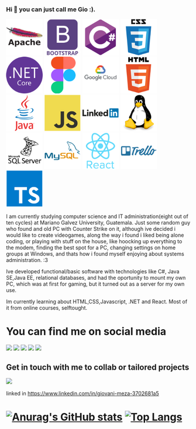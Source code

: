 ### Hi 👋 you can just call me Gio :).

<div>
 
  <img width=100px src="https://github.com/devicons/devicon/blob/master/icons/apache/apache-original-wordmark.svg">
  <img width=100px src="https://github.com/devicons/devicon/blob/master/icons/bootstrap/bootstrap-plain-wordmark.svg">
  <img width=100px src="https://github.com/devicons/devicon/blob/master/icons/csharp/csharp-original.svg">
  <img width=100px src="https://github.com/devicons/devicon/blob/master/icons/css3/css3-original-wordmark.svg">
  <img width=100px src="https://github.com/devicons/devicon/blob/master/icons/dotnetcore/dotnetcore-original.svg">
  <img width=100px src="https://github.com/devicons/devicon/blob/master/icons/figma/figma-original.svg">
  <img width=100px src="https://github.com/devicons/devicon/blob/master/icons/googlecloud/googlecloud-original-wordmark.svg">
  <img width=100px src="https://github.com/devicons/devicon/blob/master/icons/html5/html5-original-wordmark.svg">
  <img width=100px src="https://github.com/devicons/devicon/blob/master/icons/java/java-original-wordmark.svg">
  <img width=100px src="https://github.com/devicons/devicon/blob/master/icons/javascript/javascript-original.svg">
  <img width=100px src="https://github.com/devicons/devicon/blob/master/icons/linkedin/linkedin-original-wordmark.svg">
 <img width=100px src="https://github.com/devicons/devicon/blob/master/icons/linux/linux-original.svg">
 <img width=100px src="https://github.com/devicons/devicon/blob/master/icons/microsoftsqlserver/microsoftsqlserver-plain-wordmark.svg">
 <img width=100px src="https://github.com/devicons/devicon/blob/master/icons/mysql/mysql-original-wordmark.svg">
 <img width=100px src="https://github.com/devicons/devicon/blob/master/icons/react/react-original-wordmark.svg">
 <img width=100px src="https://github.com/devicons/devicon/blob/master/icons/trello/trello-plain-wordmark.svg">
 <img width=100px src="https://github.com/devicons/devicon/blob/master/icons/typescript/typescript-original.svg">


</div>

I am currently studying computer science and IT administration(eight out of ten cycles) at Mariano Galvez University, Guatemala.
Just some random guy who found and old PC with Counter Strike on it, although ive decided i would like to create videogames, along the way i found i liked being alone coding, or playing with stuff on the house, like hoocking up everything to the modem, finding the best spot for a PC, changing settings on home groups at Windows, and thats how i found myself enjoying about systems administration. :3

Ive developed functional/basic software with technologies like C#, Java SE,Java EE, relational databases, and had the oportunity to mount my own PC, which was at first for gaming, but it turned out as a server for my own use.

Im currently learning about HTML,CSS,Javascript, .NET and React. Most of it from online courses, selftought.

# You can find me on social media
 <a href="https://www.pinterest.com/giovanidav5/_saved/"><img height=30px src="https://badges.aleen42.com/src/pinterest.svg"></a>
 <a href="https://www.instagram.com/meza_360_/"><img height=30px src="https://badges.aleen42.com/src/instagram.svg"></a>
 <a href="https://www.facebook.com/giovani.meza.360/"><img height=30px src="https://badges.aleen42.com/src/facebook.svg"></a>
 <a href="https://twitter.com/meza_360"><img height=30px src="https://badges.aleen42.com/src/twitter.svg"></a>
 <a href="https://open.spotify.com/user/giovanimeza?si=d87b1c5a12524365"><img height=30px src="https://badges.aleen42.com/src/spotify.svg"></a>

 
 ## Get in touch with me to collab or tailored projects
  <a href="https://t.me/meza360"><img height=30px src="https://badges.aleen42.com/src/telegram.svg"></a>
  
linked in
https://www.linkedin.com/in/giovani-meza-3702681a5

# [![Anurag's GitHub stats](https://github-readme-stats.vercel.app/api?username=meza360&count_private=true&show_icons=true&theme=tokyonight)](https://github.com/meza360/github-readme-stats) [![Top Langs](https://github-readme-stats.vercel.app/api/top-langs/?username=meza360&langs_count=12&hide=ruby,less,scss,shell&layout=compact&theme=tokyonight)](https://github.com/meza360/github-readme-stats)



